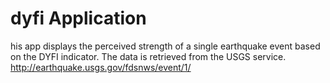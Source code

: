 # dyfi Application
his app displays the perceived strength of a single earthquake event based on the DYFI indicator.
The data is retrieved from the USGS service. http://earthquake.usgs.gov/fdsnws/event/1/
